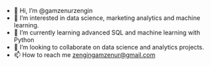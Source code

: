 - 👋 Hi, I’m @gamzenurzengin
- 👀 I’m interested in data science, marketing analytics and machine learning.
- 🌱 I’m currently learning advanced SQL and machine learning with Python
- 💞️ I’m looking to collaborate on data science and analytics projects. 
- 📫 How to reach me zengingamzenur@gmail.com 

<!---
gamzenurzengin/gamzenurzengin is a ✨ special ✨ repository because its `README.md` (this file) appears on your GitHub profile.
You can click the Preview link to take a look at your changes.
--->
